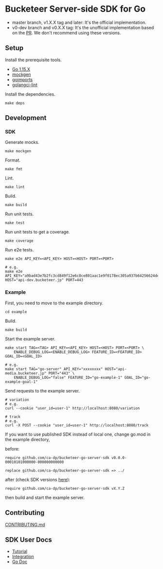 # Bucketeer Server-side SDK for Go

- master branch, v1.X.X tag and later: It's the official implementation.
- v0-dev branch and v0.X.X tag: It's the unofficial implementation based on the [PR](https://github.com/ca-dp/bucketeer-go-server-sdk/pull/6). We don't recommend using these versions.

## Setup

Install the prerequisite tools.

- [Go 1.15.X](https://golang.org/dl/)
- [mockgen](https://github.com/golang/mock)
- [goimports](https://pkg.go.dev/golang.org/x/tools/cmd/goimports)
- [golangci-lint](https://golangci-lint.run/usage/install/)

Install the dependencies.

```
make deps
```

## Development

### SDK

Generate mocks.

```
make mockgen
```

Format.

```
make fmt
```

Lint.

```
make lint
```

Build.

```
make build
```

Run unit tests.

```
make test
```

Run unit tests to get a coverage.

```
make coverage
```

Run e2e tests.

```
make e2e API_KEY=<API_KEY> HOST=<HOST> PORT=<PORT>

# e.g.
make e2e API_KEY="a9bad43e7b2fc3cd849f12e6c8ce801aac1e9f0178ec305a937b64256624de5d" HOST="api-dev.bucketeer.jp" PORT=443
```

### Example

First, you need to move to the example directory.

```
cd example
```

Build.

```
make build
```

Start the example server.

```
make start TAG=<TAG> API_KEY=<API_KEY> HOST=<HOST> PORT=<PORT> \
    ENABLE_DEBUG_LOG=<ENABLE_DEBUG_LOG> FEATURE_ID=<FEATURE_ID> GOAL_ID=<GOAL_ID>

# e.g.
make start TAG="go-server" API_KEY="xxxxxxxx" HOST="api-media.bucketeer.jp" PORT="443" \
    ENABLE_DEBUG_LOG="false" FEATURE_ID="go-example-1" GOAL_ID="go-example-goal-1"
```

Send requests to the example server.

```
# variation
# e.g.
curl --cookie "user_id=user-1" http://localhost:8080/variation

# track
# e.g.
curl -X POST --cookie "user_id=user-1" http://localhost:8080/track
```

If you want to use published SDK instead of local one, change go.mod in the example directory,

before:

```
require github.com/ca-dp/bucketeer-go-server-sdk v0.0.0-00010101000000-000000000000

replace github.com/ca-dp/bucketeer-go-server-sdk => ../
```

after (check SDK versions [here](https://github.com/ca-dp/bucketeer-go-server-sdk/releases)):

```
require github.com/ca-dp/bucketeer-go-server-sdk vX.Y.Z
```

then build and start the example server.

## Contributing

[CONTRIBUTING.md](./CONTRIBUTING.md)

## SDK User Docs

- [Tutorial](https://bucketeer.io/docs/#/./server-side-sdk-tutorial-go)
- [Integration](https://bucketeer.io/docs/#/./server-side-sdk-reference-guides-go)
- [Go Doc](https://pkg.go.dev/github.com/ca-dp/bucketeer-go-server-sdk/pkg/bucketeer)

